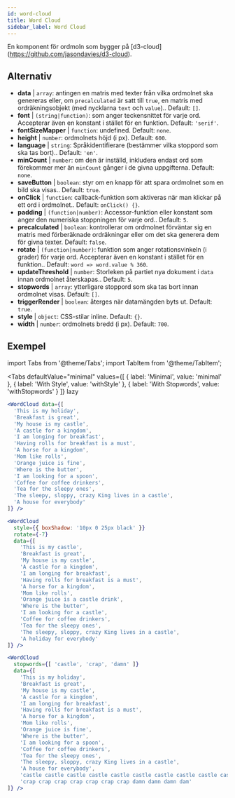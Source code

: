 ```yaml
---
id: word-cloud 
title: Word Cloud
sidebar_label: Word Cloud
---
```


En komponent för ordmoln som bygger på [d3-cloud] (https://github.com/jasondavies/d3-cloud).

## Alternativ

* __data__ | `array`: antingen en matris med texter från vilka ordmolnet ska genereras eller, om `precalculated` är satt till `true`, en matris med ordräkningsobjekt (med nycklarna `text` och `value`).. Default: `[]`.
* __font__ | `(string|function)`: som anger teckensnittet för varje ord. Accepterar även en konstant i stället för en funktion. Default: `'serif'`.
* __fontSizeMapper__ | `function`: undefined. Default: `none`.
* __height__ | `number`: ordmolnets höjd (i px). Default: `600`.
* __language__ | `string`: Språkidentifierare (bestämmer vilka stoppord som ska tas bort).. Default: `'en'`.
* __minCount__ | `number`: om den är inställd, inkludera endast ord som förekommer mer än `minCount` gånger i de givna uppgifterna. Default: `none`.
* __saveButton__ | `boolean`: styr om en knapp för att spara ordmolnet som en bild ska visas.. Default: `true`.
* __onClick__ | `function`: callback-funktion som aktiveras när man klickar på ett ord i ordmolnet.. Default: `onClick() {}`.
* __padding__ | `(function|number)`: Accessor-funktion eller konstant som anger den numeriska stoppningen för varje ord.. Default: `5`.
* __precalculated__ | `boolean`: kontrollerar om ordmolnet förväntar sig en matris med förberäknade ordräkningar eller om det ska generera dem för givna texter. Default: `false`.
* __rotate__ | `(function|number)`: funktion som anger rotationsvinkeln (i grader) för varje ord. Accepterar även en konstant i stället för en funktion.. Default: `word => word.value % 360`.
* __updateThreshold__ | `number`: Storleken på partiet nya dokument i `data` innan ordmolnet återskapas.. Default: `5`.
* __stopwords__ | `array`: ytterligare stoppord som ska tas bort innan ordmolnet visas. Default: `[]`.
* __triggerRender__ | `boolean`: återges när datamängden byts ut. Default: `true`.
* __style__ | `object`: CSS-stilar inline. Default: `{}`.
* __width__ | `number`: ordmolnets bredd (i px). Default: `700`.


## Exempel

import Tabs from '@theme/Tabs';
import TabItem from '@theme/TabItem';

<Tabs
    defaultValue="minimal"
    values={[
        { label: 'Minimal', value: 'minimal' },
        { label: 'With Style', value: 'withStyle' },
        { label: 'With Stopwords', value: 'withStopwords' }
    ]}
    lazy
>

<TabItem value="minimal">

```jsx live
<WordCloud data={[
  'This is my holiday', 
  'Breakfast is great', 
  'My house is my castle', 
  'A castle for a kingdom', 
  'I am longing for breakfast',
  'Having rolls for breakfast is a must',
  'A horse for a kingdom',
  'Mom like rolls',
  'Orange juice is fine',
  'Where is the butter',
  'I am looking for a spoon',
  'Coffee for coffee drinkers',
  'Tea for the sleepy ones',
  'The sleepy, sloppy, crazy King lives in a castle',
  'A house for everybody'
]} />
```
</TabItem>

<TabItem value="withStyle">

```jsx live
<WordCloud 
  style={{ boxShadow: '10px 0 25px black' }}
  rotate={-7}
  data={[
    'This is my castle', 
    'Breakfast is great', 
    'My house is my castle', 
    'A castle for a kingdom', 
    'I am longing for breakfast',
    'Having rolls for breakfast is a must',
    'A horse for a kingdom',
    'Mom like rolls',
    'Orange juice is a castle drink',
    'Where is the butter',
    'I am looking for a castle',
    'Coffee for coffee drinkers',
    'Tea for the sleepy ones',
    'The sleepy, sloppy, crazy King lives in a castle',
    'A holiday for everybody'
]} />
```
</TabItem>

<TabItem value="withStopwords">

```jsx live
<WordCloud 
  stopwords={[ 'castle', 'crap', 'damn' ]}
  data={[
    'This is my holiday', 
    'Breakfast is great', 
    'My house is my castle', 
    'A castle for a kingdom', 
    'I am longing for breakfast',
    'Having rolls for breakfast is a must',
    'A horse for a kingdom',
    'Mom like rolls',
    'Orange juice is fine',
    'Where is the butter',
    'I am looking for a spoon',
    'Coffee for coffee drinkers',
    'Tea for the sleepy ones',
    'The sleepy, sloppy, crazy King lives in a castle',
    'A house for everybody',
    'castle castle castle castle castle castle castle castle castle castle',
    'crap crap crap crap crap crap crap damn damn damn dam'
]} />
```

</TabItem>

</Tabs>
